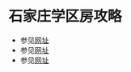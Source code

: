 # 石家庄学区房攻略

* 参见[网址](https://zhuanlan.zhihu.com/p/405309276)
* 参见[网址](http://www.jijiaoyu.com/article/19648/151.html)
* 参见[网址](https://zhuanlan.zhihu.com/p/349747248)
